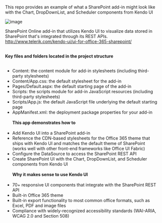 This repo provides an example of what a SharePoint add-in might look like with the Chart, DropDownList, and Scheduler components from Kendo UI 

![image](http://developer.telerik.com/wp-content/uploads/2016/06/kendo-ui-leaves.jpg)

SharePoint Online add-in that utilizes Kendo UI to visualize data stored in SharePoint that's integrated through its REST APIs. http://www.telerik.com/kendo-ui/ui-for-office-365-sharepoint/ 
<br /><br />

**Key files and folders located in the project structure** <br /><br />
-	Content: the content module for add-in stylesheets (including third-party stylesheets)<br />
-	Content/App.css: the default stylesheet for the add-in<br />
-	Pages/Default.aspx: the default starting page of the add-in<br />
-	Scripts: the scripts module for add-in JavaScript resources (including third-party stylesheets)<br />
-	Scripts/App.js: the default JavaScript file underlying the default starting page<br />
-	AppManifest.xml: the deployment package properties for your add-in<br /><br />
**This app demonstrates how to**<br /><br />
-	Add Kendo UI into a SharePoint add-in<br />
-	Reference the CDN-based stylesheets for the Office 365 theme that ships with Kendo UI and matches the default theme of SharePoint (works well with other front-end frameworks like Office UI Fabric)<br />
-	Configure the DataSource to access the SharePoint REST API<br />
-	Create SharePoint UI with the Chart, DropDownList, and Scheduler components from Kendo UI<br /><br />
**Why it makes sense to use Kendo UI**<br /><br />
-	70+ responsive UI components that integrate with the SharePoint REST API<br />
-	Built-in Office 365 theme<br />
-	Built-in export functionality to most common office formats, such as Excel, PDF and image files<br />
-	Compliance with widely-recognized accessibility standards (WAI-ARIA, WCAG 2.0 and Section 508)<br />
